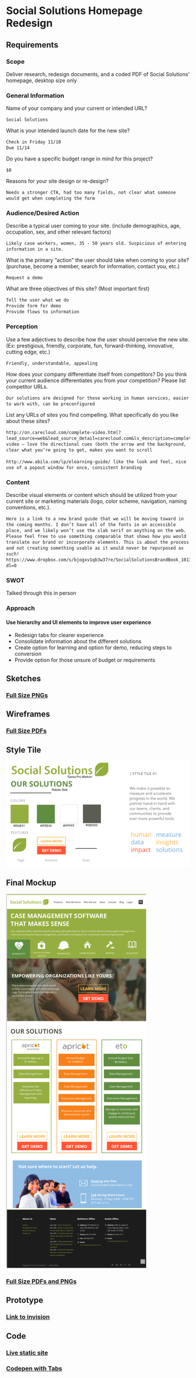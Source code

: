 # Social Solutions Homepage Redesign

## Requirements

### Scope

Deliver research, redesign documents, and a coded PDF of Social Solutions' homepage, desktop size only

### General Information

Name of your company and your current or intended URL? 

```
Social Solutions
```


What is your intended launch date for the new site? 

```
Check in Friday 11/10
Due 11/14
```

Do you have a specific budget range in mind for this project? 

```
$0
```

Reasons for your site design or re-design? 

```
Needs a stronger CTA, had too many fields, not clear what someone would get when completing the form
```


### Audience/Desired Action

Describe a typical user coming to your site. (include demographics, age, occupation, sex, and other relevant factors) 

```
Likely case workers, women, 35 - 50 years old. Suspicious of entering information in a site.
```

What is the primary “action” the user should take when coming to your site? (purchase, become a member, search for information, contact you, etc.) 

```
Request a demo
```

What are three objectives of this site? (Most important first)

```
Tell the user what we do
Provide form for demo
Provide flows to information
```

### Perception


Use a few adjectives to describe how the user should perceive the new site. (Ex: prestigious, friendly, corporate, fun, forward-thinking, innovative, cutting edge, etc.)

```
Friendly, understandable, appealing
```

How does your company differentiate itself from competitors? Do you think your current audience differentiates you from your competition? Please list competitor URLs.

```
Our solutions are designed for those working in human services, easier to work with, can be preconfigured

```

List any URLs of sites you find compelling. What specifically do you like about these sites?

```
http://on.carecloud.com/complete-video.html?lead_source=web&lead_source_detail=carecloud.com&ls_description=complete-video – love the directional cues (both the arrow and the background, clear what you’re going to get, makes you want to scroll  

http://www.abila.com/lp/elearning-guide/ like the look and feel, nice use of a popout window for once, consistent branding
```

### Content

Describe visual elements or content which should be utilized from your current site or marketing materials (logo, color scheme, navigation, naming conventions, etc.).

```
Here is a link to a new brand guide that we will be moving toward in the coming months. I don’t have all of the fonts in an accessible place, and we likely won’t use the slab serif on anything on the web. Please feel free to use something comparable that shows how you would translate our brand or incorporate elements. This is about the process and not creating something usable as it would never be repurposed as such! https://www.dropbox.com/s/bjogxv1qb3w37re/SocialSolutionsBrandBook_101316.pdf?dl=0  
```

### SWOT

Talked through this in person


### Approach

#### Use hierarchy and UI elements to improve user experience

* Redesign tabs for clearer experience
* Consolidate information about the different solutions
* Create option for learning and option for demo, reducing steps to conversion
* Provide option for those unsure of budget or requirements


## Sketches

### [Full Size PNGs](https://github.com/amaliebarras/socialsolutions/tree/gh-pages/designfiles/sketches)


## Wireframes

### [Full Size PDFs](https://github.com/amaliebarras/socialsolutions/tree/gh-pages/designfiles/wireframes)


## Style Tile

![screenshot](https://github.com/amaliebarras/socialsolutions/blob/gh-pages/designfiles/style%20tile/styletile.png?raw=true)


## Final Mockup

![screenshot](https://raw.githubusercontent.com/amaliebarras/socialsolutions/gh-pages/designfiles/screenshot.png)


### [Full Size PDFs and PNGs](https://github.com/amaliebarras/socialsolutions/tree/gh-pages/designfiles/mocks)

## Prototype
### [Link to invision](https://projects.invisionapp.com/d/main#/console/9571853/204867114/preview)

## Code

### [Live static site](http://amaliebarras.github.io/socialsolutions)
### [Codepen with Tabs](http://codepen.io/amaliebarras/pen/gLMrem)


